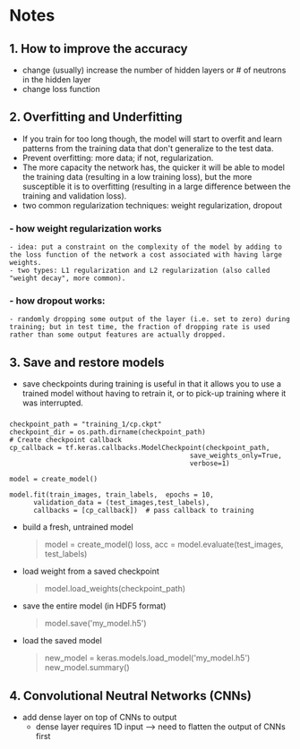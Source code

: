 # Notes

## 1. How to improve the accuracy
  - change (usually) increase the number of hidden layers or # of neutrons in the hidden layer
  - change loss function

## 2. Overfitting and Underfitting 
- If you train for too long though, the model will start to overfit and learn patterns from the training data that don't generalize to the test data. 
- Prevent overfitting: more data; if not, regularization. 
- The more capacity the network has, the quicker it will be able to model the training data (resulting in a low training loss), but the more susceptible it is to overfitting (resulting in a large difference between the training and validation loss).
- two common regularization techniques: weight regularization, dropout
### - how weight regularization works
    - idea: put a constraint on the complexity of the model by adding to the loss function of the network a cost associated with having large weights. 
    - two types: L1 regularization and L2 regularization (also called "weight decay", more common). 
### - how dropout works: 
    - randomly dropping some output of the layer (i.e. set to zero) during training; but in test time, the fraction of dropping rate is used rather than some output features are actually dropped. 


## 3. Save and restore models
- save checkpoints during training is useful in that it allows you to use a trained model without having to retrain it, or to pick-up training where it was interrupted. 
###  
    checkpoint_path = "training_1/cp.ckpt"
    checkpoint_dir = os.path.dirname(checkpoint_path)
    # Create checkpoint callback
    cp_callback = tf.keras.callbacks.ModelCheckpoint(checkpoint_path,
                                                 save_weights_only=True,
                                                 verbose=1)

    model = create_model()

    model.fit(train_images, train_labels,  epochs = 10,
          validation_data = (test_images,test_labels),
          callbacks = [cp_callback])  # pass callback to training
- build a fresh, untrained model
  > model = create_model()
  > loss, acc = model.evaluate(test_images, test_labels)
- load weight from a saved checkpoint
  > model.load_weights(checkpoint_path)
- save the entire model (in HDF5 format)
  > model.save('my_model.h5')
- load the saved model
  > new_model = keras.models.load_model('my_model.h5')
  > new_model.summary()

## 4. Convolutional Neutral Networks (CNNs)
- add dense layer on top of CNNs to output
  - dense layer requires 1D input --> need to flatten the output of CNNs first
